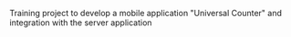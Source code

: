 Training project to develop a mobile application "Universal Counter" and integration with the server application
